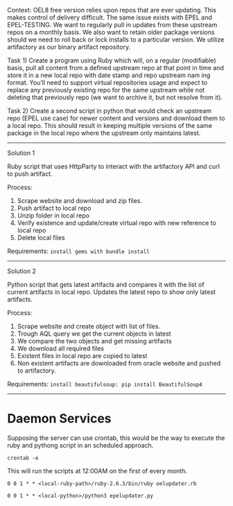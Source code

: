 Context:  OEL8 free version relies upon repos that are ever updating.  This makes control of delivery difficult.  The same issue exists with EPEL and EPEL-TESTING.  We want to regularly pull in updates from these upstream repos on a monthly basis.  We also want to retain older package versions should we need to roll back or lock installs to a particular version.  We utilize artifactory as our binary artifact repository.

Task 1)
Create a program using Ruby which will, on a regular (modifiable) basis, pull all content from a defined upstream repo at that point in time and store it in a new local repo with date stamp and repo upstream nam ing format.  You’ll need to support virtual repositories usage and expect to replace any previously existing repo for the same upstream while not deleting that previously repo (we want to archive it, but not resolve from it).

Task 2)
Create a second script in python that would check an upstream repo (EPEL use case) for newer content and versions and download them to a local repo.  This should result in keeping multiple versions of the same package in the local repo where the upstream only maintains latest.

----
Solution 1

Ruby script that uses HttpParty to interact with the artifactory API and curl to push artifact.

Process:

1. Scrape website and download and zip files.
2. Push artifact to local repo
3. Unzip folder in local repo
3. Verify existence and update/create virtual repo with new reference to local repo
4. Delete local files

Requirements:
`install gems with bundle install`

---
Solution 2

Python script that gets latest artifacts and compares it with the list of current artifacts in local repo.
Updates the latest repo to show only latest artifacts.

Process:
1. Scrape website and create object with list of files.
2. Trough AQL query we get the current objects in latest
3. We compare the two objects and get missing artifacts
3. We download all required files
4. Existent files in local repo are copied to latest
5. Non existent artifacts are downloaded from oracle website and pushed to artifactory.

Requirements:
`install beautifulsoup: pip install BeautifulSoup4`

---

# Daemon Services
Supposing the server can use crontab, this would be the way to execute the ruby and pythong script in an scheduled approach.

`crontab -e`

This will run the scripts at 12:00AM on the first of every month.

`0 0 1 * * <local-ruby-path>/ruby-2.6.3/bin/ruby oelupdater.rb`

`0 0 1 * * <local-python>/python3 epelupdater.py`